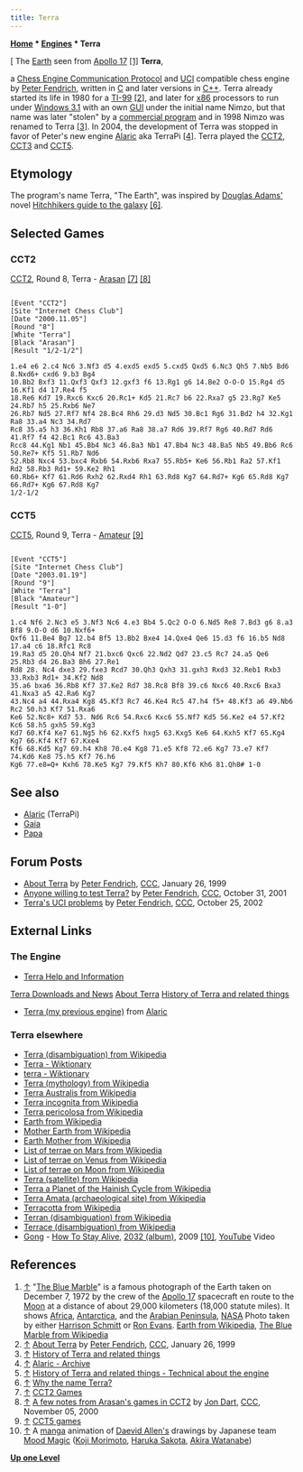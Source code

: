 ```yaml
---
title: Terra
---
```

**[Home](Home "Home") \* [Engines](Engines "Engines") \* Terra**



[ The [Earth](https://en.wikipedia.org/wiki/Earth) seen from [Apollo 17](https://en.wikipedia.org/wiki/Apollo_17) <a id="cite-note-1" href="#cite-ref-1">[1]</a>
**Terra**,  

a [Chess Engine Communication Protocol](Chess_Engine_Communication_Protocol "Chess Engine Communication Protocol") and [UCI](UCI "UCI") compatible chess engine by [Peter Fendrich](Peter_Fendrich "Peter Fendrich"), written in [C](C "C") and later versions in [C++](Cpp "Cpp"). 
Terra already started its life in 1980 for a [TI-99](https://en.wikipedia.org/wiki/Texas_Instruments_TI-99/4A) <a id="cite-note-2" href="#cite-ref-2">[2]</a>, and later for [x86](X86 "X86") processors to run under [Windows 3.1](Windows "Windows") with an own [GUI](GUI "GUI") under the initial name Nimzo, but that name was later "stolen" by a [commercial program](Nimzo "Nimzo") and in 1998 Nimzo was renamed to Terra <a id="cite-note-3" href="#cite-ref-3">[3]</a>. 
In 2004, the development of Terra was stopped in favor of Peter's new engine [Alaric](Alaric "Alaric") aka TerraPi <a id="cite-note-4" href="#cite-ref-4">[4]</a>. Terra played the [CCT2](CCT2 "CCT2"), [CCT3](CCT3 "CCT3") and [CCT5](CCT5 "CCT5"). 



## Etymology


The program's name Terra, "The Earth", was inspired by [Douglas Adams'](Category:Douglas_Adams "Category:Douglas Adams") novel [Hitchhikers guide to the galaxy](https://en.wikipedia.org/wiki/The_Hitchhiker%27s_Guide_to_the_Galaxy) <a id="cite-note-6" href="#cite-ref-6">[6]</a>. 



## Selected Games


### CCT2


[CCT2](CCT2 "CCT2"), Round 8, Terra - [Arasan](Arasan "Arasan") <a id="cite-note-7" href="#cite-ref-7">[7]</a> <a id="cite-note-8" href="#cite-ref-8">[8]</a>




```

[Event "CCT2"]
[Site "Internet Chess Club"]
[Date "2000.11.05"]
[Round "8"]
[White "Terra"]
[Black "Arasan"]
[Result "1/2-1/2"]

1.e4 e6 2.c4 Nc6 3.Nf3 d5 4.exd5 exd5 5.cxd5 Qxd5 6.Nc3 Qh5 7.Nb5 Bd6 8.Nxd6+ cxd6 9.b3 Bg4 
10.Bb2 Bxf3 11.Qxf3 Qxf3 12.gxf3 f6 13.Rg1 g6 14.Be2 O-O-O 15.Rg4 d5 16.Kf1 d4 17.Re4 f5 
18.Re6 Kd7 19.Rxc6 Kxc6 20.Rc1+ Kd5 21.Rc7 b6 22.Rxa7 g5 23.Rg7 Ke5 24.Rb7 h5 25.Rxb6 Ne7 
26.Rb7 Nd5 27.Rf7 Nf4 28.Bc4 Rh6 29.d3 Nd5 30.Bc1 Rg6 31.Bd2 h4 32.Kg1 Ra8 33.a4 Nc3 34.Rd7 
Rc8 35.a5 h3 36.Kh1 Rb8 37.a6 Ra8 38.a7 Rd6 39.Rf7 Rg6 40.Rd7 Rd6 41.Rf7 f4 42.Bc1 Rc6 43.Ba3 
Rcc8 44.Kg1 Nb1 45.Bb4 Nc3 46.Ba3 Nb1 47.Bb4 Nc3 48.Ba5 Nb5 49.Bb6 Rc6 50.Re7+ Kf5 51.Rb7 Nd6 
52.Rb8 Nxc4 53.bxc4 Rxb6 54.Rxb6 Rxa7 55.Rb5+ Ke6 56.Rb1 Ra2 57.Kf1 Rd2 58.Rb3 Rd1+ 59.Ke2 Rh1 
60.Rb6+ Kf7 61.Rd6 Rxh2 62.Rxd4 Rh1 63.Rd8 Kg7 64.Rd7+ Kg6 65.Rd8 Kg7 66.Rd7+ Kg6 67.Rd8 Kg7 
1/2-1/2

```

### CCT5


[CCT5](CCT5 "CCT5"), Round 9, Terra - [Amateur](Amateur "Amateur") <a id="cite-note-9" href="#cite-ref-9">[9]</a>




```

[Event "CCT5"]
[Site "Internet Chess Club"]
[Date "2003.01.19"]
[Round "9"]
[White "Terra"]
[Black "Amateur"]
[Result "1-0"]

1.c4 Nf6 2.Nc3 e5 3.Nf3 Nc6 4.e3 Bb4 5.Qc2 O-O 6.Nd5 Re8 7.Bd3 g6 8.a3 Bf8 9.O-O d6 10.Nxf6+ 
Qxf6 11.Be4 Bg7 12.b4 Bf5 13.Bb2 Bxe4 14.Qxe4 Qe6 15.d3 f6 16.b5 Nd8 17.a4 c6 18.Rfc1 Rc8 
19.Ra3 d5 20.Qh4 Nf7 21.bxc6 Qxc6 22.Nd2 Qd7 23.c5 Rc7 24.a5 Qe6 25.Rb3 d4 26.Ba3 Bh6 27.Re1 
Rd8 28. Nc4 dxe3 29.fxe3 Rcd7 30.Qh3 Qxh3 31.gxh3 Rxd3 32.Reb1 Rxb3 33.Rxb3 Rd1+ 34.Kf2 Nd8 
35.a6 bxa6 36.Rb8 Kf7 37.Ke2 Rd7 38.Rc8 Bf8 39.c6 Nxc6 40.Rxc6 Bxa3 41.Nxa3 a5 42.Ra6 Kg7 
43.Nc4 a4 44.Rxa4 Kg8 45.Kf3 Rc7 46.Ke4 Rc5 47.h4 f5+ 48.Kf3 a6 49.Nb6 Rc2 50.h3 Kf7 51.Rxa6 
Ke6 52.Nc8+ Kd7 53. Nd6 Rc6 54.Rxc6 Kxc6 55.Nf7 Kd5 56.Ke2 e4 57.Kf2 Kc6 58.h5 gxh5 59.Kg3
Kd7 60.Kf4 Ke7 61.Ng5 h6 62.Kxf5 hxg5 63.Kxg5 Ke6 64.Kxh5 Kf7 65.Kg4 Kg7 66.Kf4 Kf7 67.Kxe4 
Kf6 68.Kd5 Kg7 69.h4 Kh8 70.e4 Kg8 71.e5 Kf8 72.e6 Kg7 73.e7 Kf7 74.Kd6 Ke8 75.h5 Kf7 76.h6 
Kg6 77.e8=Q+ Kxh6 78.Ke5 Kg7 79.Kf5 Kh7 80.Kf6 Kh6 81.Qh8# 1-0

```

## See also


* [Alaric](Alaric "Alaric") (TerraPi)
* [Gaia](Gaia "Gaia")
* [Papa](Papa "Papa")


## Forum Posts


* [About Terra](https://www.stmintz.com/ccc/index.php?id=40911) by [Peter Fendrich](Peter_Fendrich "Peter Fendrich"), [CCC](CCC "CCC"), January 26, 1999
* [Anyone willing to test Terra?](https://www.stmintz.com/ccc/index.php?id=195049) by [Peter Fendrich](Peter_Fendrich "Peter Fendrich"), [CCC](CCC "CCC"), October 31, 2001
* [Terra's UCI problems](https://www.stmintz.com/ccc/index.php?id=261752) by [Peter Fendrich](Peter_Fendrich "Peter Fendrich"), [CCC](CCC "CCC"), October 25, 2002


## External Links


### The Engine


* [Terra Help and Information](http://terra.fendrich.se/index.html)


 [Terra Downloads and News](http://terra.fendrich.se/Terra%20Help-1926.htm)
 [About Terra](http://terra.fendrich.se/Terra%20Help-586.htm)
 [History of Terra and related things](http://terra.fendrich.se/Terra%20Help-220.htm)
* [Terra (my previous engine)](http://alaric.fendrich.se/Terra%28mypreviousengine%29.html) from [Alaric](http://alaric.fendrich.se/index.html)


### Terra elsewhere


* [Terra (disambiguation) from Wikipedia](https://en.wikipedia.org/wiki/Terra)
* [Terra - Wiktionary](http://en.wiktionary.org/wiki/Terra)
* [terra - Wiktionary](http://en.wiktionary.org/wiki/terra)
* [Terra (mythology) from Wikipedia](https://en.wikipedia.org/wiki/Terra_%28mythology%29)
* [Terra Australis from Wikipedia](https://en.wikipedia.org/wiki/Terra_Australis)
* [Terra incognita from Wikipedia](https://en.wikipedia.org/wiki/Terra_incognita)
* [Terra pericolosa from Wikipedia](https://en.wikipedia.org/wiki/Terra_pericolosa)
* [Earth from Wikipedia](https://en.wikipedia.org/wiki/Earth)
* [Mother Earth from Wikipedia](https://en.wikipedia.org/wiki/Mother_Earth)
* [Earth Mother from Wikipedia](https://en.wikipedia.org/wiki/Earth_Mother)
* [List of terrae on Mars from Wikipedia](https://en.wikipedia.org/wiki/List_of_terrae_on_Mars)
* [List of terrae on Venus from Wikipedia](https://en.wikipedia.org/wiki/List_of_terrae_on_Venus)
* [List of terrae on Moon from Wikipedia](https://en.wikipedia.org/wiki/List_of_Highlands_on_the_Moon#Terra)
* [Terra (satellite) from Wikipedia](https://en.wikipedia.org/wiki/Terra_%28satellite%29)
* [Terra a Planet of the Hainish Cycle from Wikipedia](https://en.wikipedia.org/wiki/Planets_of_the_Hainish_Cycle#Terra)
* [Terra Amata (archaeological site) from Wikipedia](https://en.wikipedia.org/wiki/Terra_Amata_%28archaeological_site%29)
* [Terracotta from Wikipedia](https://en.wikipedia.org/wiki/Terracotta)
* [Terran (disambiguation) from Wikipedia](https://en.wikipedia.org/wiki/Terran)
* [Terrace (disambiguation) from Wikipedia](https://en.wikipedia.org/wiki/Terrace)
* [Gong](Category:Gong "Category:Gong") - [How To Stay Alive](http://www.songtexte.com/songtext/gong/how-to-stay-alive-be4f98a.html), [2032 (album)](https://en.wikipedia.org/wiki/2032_%28album%29), 2009 <a id="cite-note-10" href="#cite-ref-10">[10]</a>, [YouTube](https://en.wikipedia.org/wiki/YouTube) Video


 
## References


1. <a id="cite-ref-1" href="#cite-note-1">↑</a> "[The Blue Marble](https://en.wikipedia.org/wiki/The_Blue_Marble)" is a famous photograph of the Earth taken on December 7, 1972 by the crew of the [Apollo 17](https://en.wikipedia.org/wiki/Apollo_17) spacecraft en route to the [Moon](https://en.wikipedia.org/wiki/Moon) at a distance of about 29,000 kilometers (18,000 statute miles). It shows [Africa](https://en.wikipedia.org/wiki/Africa), [Antarctica](https://en.wikipedia.org/wiki/Antarctica), and the [Arabian Peninsula](https://en.wikipedia.org/wiki/Arabian_Peninsula), [NASA](https://en.wikipedia.org/wiki/NASA) Photo taken by either [Harrison Schmitt](https://en.wikipedia.org/wiki/Harrison_Schmitt) or [Ron Evans](https://en.wikipedia.org/wiki/Ronald_Evans). [Earth from Wikipedia](https://en.wikipedia.org/wiki/Earth), [The Blue Marble from Wikipedia](https://en.wikipedia.org/wiki/The_Blue_Marble)
2. <a id="cite-ref-2" href="#cite-note-2">↑</a> [About Terra](https://www.stmintz.com/ccc/index.php?id=40911) by [Peter Fendrich](Peter_Fendrich "Peter Fendrich"), [CCC](CCC "CCC"), January 26, 1999
3. <a id="cite-ref-3" href="#cite-note-3">↑</a> [History of Terra and related things](http://terra.fendrich.se/Terra%20Help-220.htm)
4. <a id="cite-ref-4" href="#cite-note-4">↑</a> [Alaric - Archive](http://alaric.fendrich.se/Archive.html)
5. <a id="cite-ref-5" href="#cite-note-5">↑</a> [History of Terra and related things - Technical about the engine](http://terra.fendrich.se/Terra%20Help-220.htm)
6. <a id="cite-ref-6" href="#cite-note-6">↑</a> [Why the name Terra?](http://terra.fendrich.se/Terra%20Help-1635.htm)
7. <a id="cite-ref-7" href="#cite-note-7">↑</a> [CCT2 Games](http://www.vrichey.de/cct2/cct2games.htm)
8. <a id="cite-ref-8" href="#cite-note-8">↑</a> [A few notes from Arasan's games in CCT2](https://www.stmintz.com/ccc/index.php?id=136752) by [Jon Dart](Jon_Dart "Jon Dart"), [CCC](CCC "CCC"), November 05, 2000
9. <a id="cite-ref-9" href="#cite-note-9">↑</a> [CCT5 games](http://www.vrichey.de/cct5/cct5_games.htm)
10. <a id="cite-ref-10" href="#cite-note-10">↑</a> A [manga](https://en.wikipedia.org/wiki/Manga) animation of [Daevid Allen's](https://en.wikipedia.org/wiki/Daevid_Allen) drawings by Japanese team [Mood Magic](http://www.sakotaharuka.com/moodmagic/) ([Koji Morimoto](https://www.animenewsnetwork.com/encyclopedia/people.php?id=2773), [Haruka Sakota](http://www.sakotaharuka.com/profile-en.html), [Akira Watanabe](https://www.animenewsnetwork.com/encyclopedia/people.php?id=12901))

**[Up one Level](Engines "Engines")**







 
